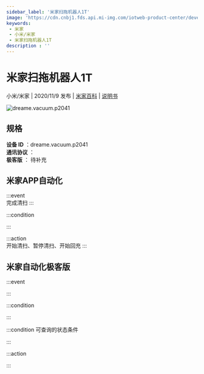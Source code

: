 ```yaml
---
sidebar_label: '米家扫拖机器人1T'
image: 'https://cdn.cnbj1.fds.api.mi-img.com/iotweb-product-center/developer_1595550567373KNWQrT3w.png?GalaxyAccessKeyId=AKVGLQWBOVIRQ3XLEW&Expires=9223372036854775807&Signature=sR2byTXPsSvHX7sGh6ySEhBd68s='
keywords: 
 - 米家
 - 小米/米家
 - 米家扫拖机器人1T
description : ''
---
```

# 米家扫拖机器人1T

小米/米家 | 2020/11/9 发布 | [米家百科](https://home.mi.com/webapp/content/baike/product/index.html?model=dreame.vacuum.p2041) | [说明书](https://home.mi.com/views/introduction.html?model=dreame.vacuum.p2041&region=cn)

![dreame.vacuum.p2041](https://cdn.cnbj1.fds.api.mi-img.com/iotweb-product-center/developer_1595550567373KNWQrT3w.png?GalaxyAccessKeyId=AKVGLQWBOVIRQ3XLEW&Expires=9223372036854775807&Signature=sR2byTXPsSvHX7sGh6ySEhBd68s=)

## 规格  
> 
**设备 ID** ：dreame.vacuum.p2041  
**通讯协议** ：  
**极客版**  ： 待补充 


## 米家APP自动化  

:::event  
完成清扫
:::

:::condition  

:::

:::action   
开始清扫、暂停清扫、开始回充
:::

## 米家自动化极客版  

:::event  

:::

:::condition  

:::

:::condition 可查询的状态条件  

:::

:::action  

:::

        
